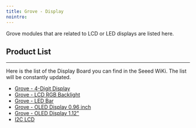 ```yaml
---
title: Grove - Display
nointro:
---
```


Grove modules that are related to LCD or LED displays are listed here.

## Product  List
---

Here is the list of the Display Board you can find in the Seeed WiKi. The list will be constantly updated.

- [Grove - 4-Digit Display](/Grove-4-Digit_Display/)
- [Grove - LCD RGB Backlight](/Grove-LCD_RGB_Backlight/)
- [Grove - LED Bar](/Grove-LED_Bar/)
- [Grove - OLED Display 0.96 inch](/Grove-OLED_Display_0.96inch/)
- [Grove - OLED Display 1.12&#34;](/Grove-OLED_Display_1.12inch/)
- [I2C LCD](/I2C_LCD/)

